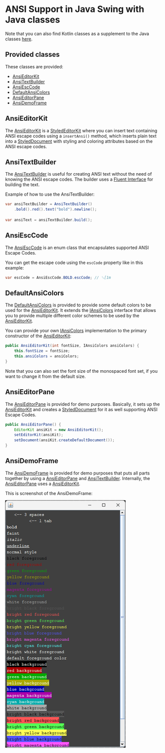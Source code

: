 # ANSI Support in Java Swing with Java classes

Note that you can also find Kotlin classes as a supplement to the Java classes [here](../kotlin/README.md).

## Provided classes

These classes are provided:

- [AnsiEditorKit]
- [AnsiTextBuilder]
- [AnsiEscCode]
- [DefaultAnsiColors]
- [AnsiEditorPane]
- [AnsiDemoFrame]

## AnsiEditorKit

The [AnsiEditorKit] is a [StyledEditorKit] where you can insert text containing ANSI escape codes using a `insertAnsi()`
method, which inserts plain text into a [StyledDocument] with styling and coloring attributes based on the ANSI escape
codes.

## AnsiTextBuilder

The [AnsiTextBuilder] is useful for creating ANSI text without the need of knowing the ANSI escape codes.
The builder uses a [Fluent Interface] for building the text.

Example of how to use the AnsiTextBuilder:

```java
var ansiTextBuilder = AnsiTextBuilder()
    .bold().red().text("bold").newline();

var ansiText = ansiTextBuilder.build();
```

## AnsiEscCode

The [AnsiEscCode] is an enum class that encapsulates supported ANSI Escape Codes.

You can get the escape code using the `escCode` property like in this example:

```java
var escCode = AnsiEscCode.BOLD.escCode; // ␛[1m
```

## DefaultAnsiColors

The [DefaultAnsiColors] is provided to provide some default colors to be used for the [AnsiEditorKit].
It extends the [IAnsiColors] interface that allows you to provide multiple different color schemes to be used by the
[AnsiEditorKit].

You can provide your own [IAnsiColors] implementation to the primary constructor of the [AnsiEditorKit]:

```java
public AnsiEditorKit(int fontSize, IAnsiColors ansiColors) {
    this.fontSize = fontSize;
    this.ansiColors = ansiColors;
}
```

Note that you can also set the font size of the monospaced font set, if you want to change it from the default size.

## AnsiEditorPane

The [AnsiEditorPane] is provided for demo purposes. Basically, it sets up the [AnsiEditorKit] and creates
a [StyledDocument] for it as well supporting ANSI Escape Codes.

```java
public AnsiEditorPane() {
    EditorKit ansiKit = new AnsiEditorKit();
    setEditorKit(ansiKit);
    setDocument(ansiKit.createDefaultDocument());
}
```

## AnsiDemoFrame

The [AnsiDemoFrame] is provided for demo purposes that puts all parts together by using a [AnsiEditorPane] and
[AnsiTextBuilder]. Internally, the [AnsiEditorPane] uses a [AnsiEditorKit].

This is screenshot of the AnsiDemoFrame:

![Screen shot of the AnsiDemoFrame](../gfx/AnsiDemoFrame.png)


[AnsiEditorKit]: /src/main/java/java_swing_ansi_support/AnsiEditorKit.java

[AnsiTextBuilder]: /src/main/java/java_swing_ansi_support/AnsiTextBuilder.java

[AnsiEscCode]: /src/main/java/java_swing_ansi_support/AnsiEscCode.java

[DefaultAnsiColors]: /src/main/java/java_swing_ansi_support/DefaultAnsiColors.java

[IAnsiColors]: /src/main/java/java_swing_ansi_support/IAnsiColors.java

[AnsiEditorPane]: /src/main/java/java_swing_ansi_support/DefaultAnsiColors.java

[AnsiDemoFrame]: /src/main/java/java_swing_ansi_support/AnsiDemoFrame.java

[StyledEditorKit]: https://docs.oracle.com/en/java/javase/21/docs/api/java.desktop/javax/swing/text/StyledEditorKit.html

[StyledDocument]: https://docs.oracle.com/en/java/javase/21/docs/api/java.desktop/javax/swing/text/StyledDocument.html

[Fluent Interface]: https://java-design-patterns.com/patterns/fluentinterface/
